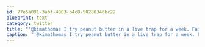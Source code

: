 ```yaml
---
id: 77e5a091-3abf-4903-b4c8-50280346bc22
blueprint: text
category: twitter
title: "'@kimathomas I try peanut butter in a live trap for a week. Failing that,  its PB on the other kind of trap. Feels better with an option."
caption: "'@kimathomas I try peanut butter in a live trap for a week. Failing that,  its PB on the other kind of trap. Feels better with an option."
---
```

